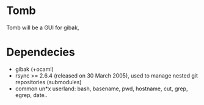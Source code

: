 Tomb
====

Tomb will be a GUI for gibak,




Dependecies
==========
* gibak (+ocaml)
* rsync >= 2.6.4 (released on 30 March 2005), used to manage nested git
  repositories (submodules)
* common un*x userland: bash, basename, pwd, hostname, cut, grep,
  egrep, date..

